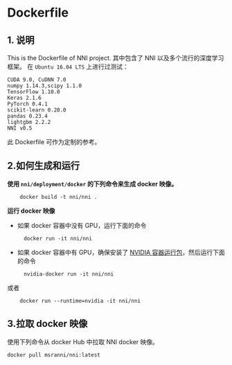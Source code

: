# Dockerfile

## 1. 说明

This is the Dockerfile of NNI project. 其中包含了 NNI 以及多个流行的深度学习框架。 在 `Ubuntu 16.04 LTS` 上进行过测试：

    CUDA 9.0, CuDNN 7.0
    numpy 1.14.3,scipy 1.1.0
    TensorFlow 1.10.0
    Keras 2.1.6
    PyTorch 0.4.1
    scikit-learn 0.20.0
    pandas 0.23.4
    lightgbm 2.2.2
    NNI v0.5
    

此 Dockerfile 可作为定制的参考。

## 2.如何生成和运行

**使用 `nni/deployment/docker` 的下列命令来生成 docker 映像。**

        docker build -t nni/nni .
    

**运行 docker 映像**

* 如果 docker 容器中没有 GPU，运行下面的命令

        docker run -it nni/nni
    

* 如果 docker 容器中有 GPU，确保安装了 [NVIDIA 容器运行包](https://github.com/NVIDIA/nvidia-docker)，然后运行下面的命令

        nvidia-docker run -it nni/nni
    

或者

        docker run --runtime=nvidia -it nni/nni
    

## 3.拉取 docker 映像

使用下列命令从 docker Hub 中拉取 NNI docker 映像。

    docker pull msranni/nni:latest